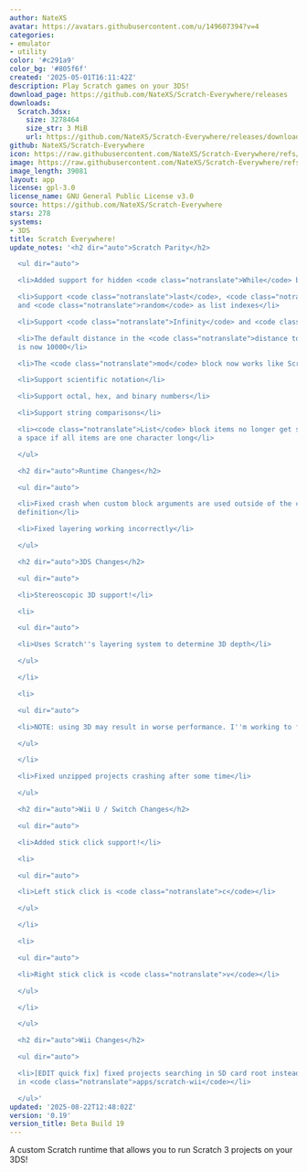 ```yaml
---
author: NateXS
avatar: https://avatars.githubusercontent.com/u/149607394?v=4
categories:
- emulator
- utility
color: '#c291a9'
color_bg: '#805f6f'
created: '2025-05-01T16:11:42Z'
description: Play Scratch games on your 3DS!
download_page: https://github.com/NateXS/Scratch-Everywhere/releases
downloads:
  Scratch.3dsx:
    size: 3278464
    size_str: 3 MiB
    url: https://github.com/NateXS/Scratch-Everywhere/releases/download/0.19/Scratch.3dsx
github: NateXS/Scratch-Everywhere
icon: https://raw.githubusercontent.com/NateXS/Scratch-Everywhere/refs/heads/main/gfx/icon.png
image: https://raw.githubusercontent.com/NateXS/Scratch-Everywhere/refs/heads/main/gfx/logo.png
image_length: 39081
layout: app
license: gpl-3.0
license_name: GNU General Public License v3.0
source: https://github.com/NateXS/Scratch-Everywhere
stars: 278
systems:
- 3DS
title: Scratch Everywhere!
update_notes: '<h2 dir="auto">Scratch Parity</h2>

  <ul dir="auto">

  <li>Added support for hidden <code class="notranslate">While</code> block</li>

  <li>Support <code class="notranslate">last</code>, <code class="notranslate">all</code>,
  and <code class="notranslate">random</code> as list indexes</li>

  <li>Support <code class="notranslate">Infinity</code> and <code class="notranslate">-Infinity</code></li>

  <li>The default distance in the <code class="notranslate">distance to</code> block
  is now 10000</li>

  <li>The <code class="notranslate">mod</code> block now works like Scratch does</li>

  <li>Support scientific notation</li>

  <li>Support octal, hex, and binary numbers</li>

  <li>Support string comparisons</li>

  <li><code class="notranslate">List</code> block items no longer get separated by
  a space if all items are one character long</li>

  </ul>

  <h2 dir="auto">Runtime Changes</h2>

  <ul dir="auto">

  <li>Fixed crash when custom block arguments are used outside of the custom block
  definition</li>

  <li>Fixed layering working incorrectly</li>

  </ul>

  <h2 dir="auto">3DS Changes</h2>

  <ul dir="auto">

  <li>Stereoscopic 3D support!</li>

  <li>

  <ul dir="auto">

  <li>Uses Scratch''s layering system to determine 3D depth</li>

  </ul>

  </li>

  <li>

  <ul dir="auto">

  <li>NOTE: using 3D may result in worse performance. I''m working to fix this.</li>

  </ul>

  </li>

  <li>Fixed unzipped projects crashing after some time</li>

  </ul>

  <h2 dir="auto">Wii U / Switch Changes</h2>

  <ul dir="auto">

  <li>Added stick click support!</li>

  <li>

  <ul dir="auto">

  <li>Left stick click is <code class="notranslate">c</code></li>

  </ul>

  </li>

  <li>

  <ul dir="auto">

  <li>Right stick click is <code class="notranslate">v</code></li>

  </ul>

  </li>

  </ul>

  <h2 dir="auto">Wii Changes</h2>

  <ul dir="auto">

  <li>[EDIT quick fix] fixed projects searching in SD card root instead of searching
  in <code class="notranslate">apps/scratch-wii</code></li>

  </ul>'
updated: '2025-08-22T12:48:02Z'
version: '0.19'
version_title: Beta Build 19
---
```

A custom Scratch runtime that allows you to run Scratch 3 projects on your 3DS!